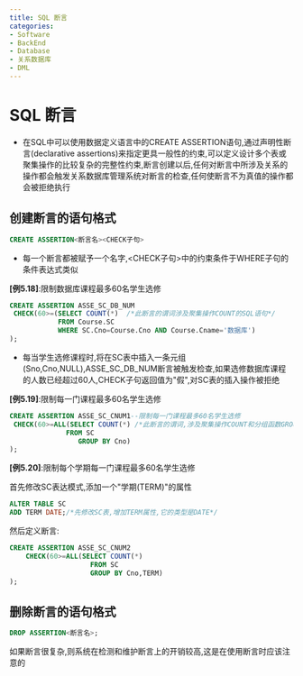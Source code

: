 ```yaml
---
title: SQL 断言
categories:
- Software
- BackEnd
- Database
- 关系数据库
- DML
---
```

# SQL 断言

- 在SQL中可以使用数据定义语言中的CREATE ASSERTION语句,通过声明性断言(declarative assertions)来指定更具一般性的约束,可以定义设计多个表或聚集操作的比较复杂的完整性约束,断言创建以后,任何对断言中所涉及关系的操作都会触发关系数据库管理系统对断言的检查,任何使断言不为真值的操作都会被拒绝执行

## 创建断言的语句格式

```sql
CREATE ASSERTION<断言名><CHECK子句>
```

- 每一个断言都被赋予一个名字,<CHECK子句>中的约束条件于WHERE子句的条件表达式类似

**[例5.18]**:限制数据库课程最多60名学生选修

```sql
CREATE ASSERTION ASSE_SC_DB_NUM
 CHECK(60>=(SELECT COUNT(*)  /*此断言的谓词涉及聚集操作COUNT的SQL语句*/
 			FROM Course.SC
 			WHERE SC.Cno=Course.Cno AND Course.Cname='数据库')
);
```

- 每当学生选修课程时,将在SC表中插入一条元组(Sno,Cno,NULL),ASSE_SC_DB_NUM断言被触发检查,如果选修数据库课程的人数已经超过60人,CHECK子句返回值为"假",对SC表的插入操作被拒绝

**[例5.19]**:限制每一门课程最多60名学生选修

```sql
CREATE ASSERTION ASSE_SC_CNUM1--限制每一门课程最多60名学生选修
 CHECK(60>=ALL(SELECT COUNT(*) /*此断言的谓词,涉及聚集操作COUNT和分组函数GROUP BY的SQL语句*/
 			  FROM SC
                 GROUP BY Cno)
);
```

**[例5.20]**:限制每个学期每一门课程最多60名学生选修

首先修改SC表达模式,添加一个"学期(TERM)"的属性

```sql
ALTER TABLE SC
ADD TERM DATE;/*先修改SC表,增加TERM属性,它的类型是DATE*/
```

然后定义断言:

```sql
CREATE ASSERTION ASSE_SC_CNUM2
	CHECK(60>=ALL(SELECT COUNT(*)
					FROM SC
					GROUP BY Cno,TERM)
);
```

## 删除断言的语句格式

```sql
DROP ASSERTION<断言名>;
```

如果断言很复杂,则系统在检测和维护断言上的开销较高,这是在使用断言时应该注意的